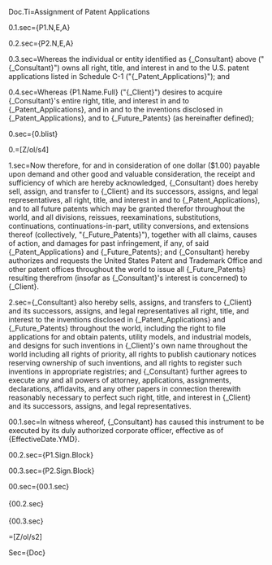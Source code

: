 Doc.Ti=Assignment of Patent Applications

0.1.sec={P1.N,E,A}	

0.2.sec={P2.N,E,A}

0.3.sec=Whereas the individual or entity identified as {_Consultant} above ("{_Consultant}") owns all right, title, and interest in and to the U.S. patent applications listed in Schedule C-1 ("{_Patent_Applications}"); and

0.4.sec=Whereas {P1.Name.Full} ("{_Client}") desires to acquire {_Consultant}'s entire right, title, and interest in and to {_Patent_Applications}, and in and to the inventions disclosed in {_Patent_Applications}, and to {_Future_Patents} (as hereinafter defined);

0.sec={0.blist}

0.=[Z/ol/s4]

1.sec=Now therefore, for and in consideration of one dollar ($1.00) payable upon demand and other good and valuable consideration, the receipt and sufficiency of which are hereby acknowledged, {_Consultant} does hereby sell, assign, and transfer to {_Client} and its successors, assigns, and legal representatives, all right, title, and interest in and to {_Patent_Applications}, and to all future patents which may be granted therefor throughout the world, and all divisions, reissues, reexaminations, substitutions, continuations, continuations-in-part, utility conversions, and extensions thereof (collectively, "{_Future_Patents}"), together with all claims, causes of action, and damages for past infringement, if any, of said {_Patent_Applications} and {_Future_Patents}; and {_Consultant} hereby authorizes and requests the United States Patent and Trademark Office and other patent offices throughout the world to issue all {_Future_Patents} resulting therefrom (insofar as {_Consultant}'s interest is concerned) to {_Client}.

2.sec={_Consultant} also hereby sells, assigns, and transfers to {_Client} and its successors, assigns, and legal representatives all right, title, and interest to the inventions disclosed in {_Patent_Applications} and {_Future_Patents} throughout the world, including the right to file applications for and obtain patents, utility models, and industrial models, and designs for such inventions in {_Client}'s own name throughout the world including all rights of priority, all rights to publish cautionary notices reserving ownership of such inventions, and all rights to register such inventions in appropriate registries; and {_Consultant} further agrees to execute any and all powers of attorney, applications, assignments, declarations, affidavits, and any other papers in connection therewith reasonably necessary to perfect such right, title, and interest in {_Client} and its successors, assigns, and legal representatives.
 
00.1.sec=In witness whereof, {_Consultant} has caused this instrument to be executed by its duly authorized corporate officer, effective as of {EffectiveDate.YMD}.

00.2.sec={P1.Sign.Block}

00.3.sec={P2.Sign.Block}

00.sec={00.1.sec}<br><br>{00.2.sec}<br><br>{00.3.sec}

=[Z/ol/s2]

Sec={Doc}
